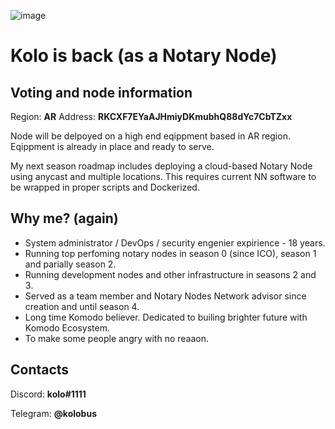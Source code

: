 ![image](https://user-images.githubusercontent.com/2559459/113327861-2263be80-9324-11eb-8593-c955e0df3d84.jpeg)

# Kolo is back (as a Notary Node)

## Voting and node information

Region: **AR**
Address: **RKCXF7EYaAJHmiyDKmubhQ88dYc7CbTZxx**


Node will be delpoyed on a high end eqippment based in AR region. Eqippment is already in place and ready to serve.

My next season roadmap includes deploying a cloud-based Notary Node using anycast and multiple locations. This requires current NN software to be wrapped in proper scripts and Dockerized.

## Why me? (again)

 - System administrator / DevOps / security engenier expirience - 18 years.
 - Running top perfoming notary nodes in season 0 (since ICO), season 1 and parially season 2.
 - Running development nodes and other infrastructure in seasons 2 and 3.
 - Served as a team member and Notary Nodes Network advisor since creation and until season 4.
 - Long time Komodo believer. Dedicated to builing brighter future with Komodo Ecosystem.
 - To make some people angry with no reaaon.

## Contacts ##

Discord: **kolo#1111**

Telegram: **@kolobus**
